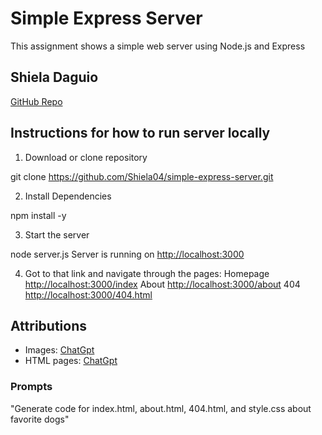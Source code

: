 # Simple Express Server

This assignment shows a simple web server using Node.js and Express

## Shiela Daguio

[GitHub Repo](https://github.com/Shiela04/simple-express-server.git)

## Instructions for how to run server locally

1. Download or clone repository

git clone <https://github.com/Shiela04/simple-express-server.git>

2. Install Dependencies

npm install -y

3. Start the server

node server.js
Server is running on <http://localhost:3000>

4. Got to that link and navigate through the pages:
   Homepage <http://localhost:3000/index>
   About <http://localhost:3000/about>
   404 <http://localhost:3000/404.html>

## Attributions

- Images: [ChatGpt](https://chatgpt.com/)
- HTML pages: [ChatGpt](https://chatgpt.com/)

### Prompts

"Generate code for index.html, about.html, 404.html, and style.css about favorite dogs"
